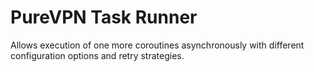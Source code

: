 # PureVPN Task Runner

Allows execution of one more coroutines asynchronously with different configuration options and retry strategies.
